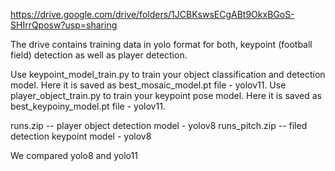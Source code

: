 https://drive.google.com/drive/folders/1JCBKswsECgABt9OkxBGoS-SHIrrQposw?usp=sharing


The drive contains training data in yolo format for both, keypoint (football field) detection as well as player detection.

Use keypoint_model_train.py to train your object classification and detection model. Here it is saved as best_mosaic_model.pt file - yolov11.
Use player_object_train.py to train your keypoint pose model. Here it is saved as best_keypoiny_model.pt file - yolov11.

runs.zip -- player object detection model - yolov8
runs_pitch.zip -- filed detection keypoint model - yolov8


We compared yolo8 and yolo11